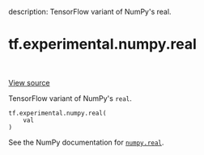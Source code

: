 description: TensorFlow variant of NumPy's real.

<div itemscope itemtype="http://developers.google.com/ReferenceObject">
<meta itemprop="name" content="tf.experimental.numpy.real" />
<meta itemprop="path" content="Stable" />
</div>

# tf.experimental.numpy.real

<!-- Insert buttons and diff -->

<table class="tfo-notebook-buttons tfo-api nocontent" align="left">

</table>

<a target="_blank" class="external" href="/code/stable/tensorflow/python/ops/numpy_ops/np_array_ops.py">View source</a>



TensorFlow variant of NumPy's `real`.


<pre class="devsite-click-to-copy prettyprint lang-py tfo-signature-link">
<code>tf.experimental.numpy.real(
    val
)
</code></pre>



<!-- Placeholder for "Used in" -->

See the NumPy documentation for [`numpy.real`](https://numpy.org/doc/stable/reference/generated/numpy.real.html).